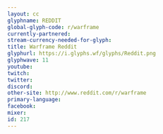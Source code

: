 ```yaml
---
layout: cc
glyphname: REDDIT
global-glyph-code: r/warframe
currently-partnered: 
stream-currency-needed-for-glyph: 
title: Warframe Reddit
glyphurl: https://i.glyphs.wf/glyphs/Reddit.png
glyphwave: 11
youtube: 
twitch: 
twitter: 
discord: 
other-site: http://www.reddit.com/r/warframe
primary-language: 
facebook: 
mixer: 
id: 217
---
```


